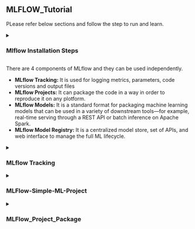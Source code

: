 
## MLFLOW_Tutorial

PLease refer below sections and follow the step to run and learn.

<details><summary> <h3> Mlflow Installation Steps </h3> </summary>
<p>

#### Step1: Run a below command to install a mlflow(You can run this command in jupyter notebook cell as well)
```ruby
pip install mlflow
```
#### Step2: Check version of mlflow
```ruby
# for command line
mlflow --version

# For jupyter notebook
mlflow.__version__
```  
#### (Optional)Step3: It is recommend to create an new environment before installting mlflow
```ruby
conda create -n mlflow_env
conda activate mlflow_env
pip install mlflow
```    
</p>
</details>





There are 4 components of MLflow and they can be used independently.
* <strong> MLflow Tracking:</strong> It is used for logging metrics, parameters, code versions and output files
* <strong> MLflow Projects:</strong> It can package the code in a way in order to reproduce it on any plotform.
* <strong> MLflow Models:</strong> It is a standard format for packaging machine learning models that can be used in a variety of downstream tools—for example, real-time serving through a REST API or batch inference on Apache Spark. 
* <strong> MLflow Model Registry:</strong> It is a centralized model store, set of APIs, and web interface to manage the full ML lifecycle.



<details><summary> <h3> MLflow Tracking </h3> </summary> 
<p>
<br> MLflow Tracking is probably the most used tool in industry by ML engineers and data scientists. Lets quickly see how to use mlflow tracking to track the metrics and parameters.

You can copy and paste below code in jupyter notebook named [train.ipynb]("https://github.com/ShubhPatil95/MLFlow-Tutorial/blob/main/train.ipynb")

```ruby
import mlflow

if __name__ == "__main__":
    mlflow.log_param("Param-1", "Apple")
    mlflow.log_param("Param-2", 11)
    mlflow.log_metric("Metrics-1",12)
    mlflow.log_metric("Metrics-2",20.5)

    with open("test.txt", "w") as f:
        f.write("hello world!")
    mlflow.log_artifact("test.txt")
```
Now run below line in next cell of train.ipynb and you will get URL UI like http://127.0.0.1:5000.
```ruby
mlflow ui
```
 Go to URL http://127.0.0.1:5000 and you will see output as below.<br>
<img src="https://github.com/ShubhPatil95/MLFlow-Tutorial/blob/main/images/UI-outputs-1.jpg" alt="UI output-1">

You can click on run and you will see below page showing all detail with test.txt file.

<img src="https://github.com/ShubhPatil95/MLFlow-Tutorial/blob/main/images/UI-outputs-1-Inside.png" alt="UI-outputs-1-Inside">
</p>
</details>



<details><summary> <h3> MLFlow-Simple-ML-Project </h3> </summary>
<p>
<br> Here in this section will see how to create a entire project using MLFlow.

#### Step1: Create a folder Mlflow_Project_Package and move inside the folder
```ruby
mkdir Mlflow_Simple_ML_Project
cd Mlflow_Simple_ML_Project
```
#### Step2: Create a train.py by copying code from here [train.py](https://github.com/ShubhPatil95/MLFLOW_Tutorial/blob/main/Mlflow_Simple_ML_Project/train.py)
```ruby
nano train.py
```  
#### Step3: Lets try to understand train.py/
```ruby
with mlflow.start_run():   # The parameters,metrics and artifacts under indentation of this line will be recorded.

    mlflow.log_param("param_name",param_value)  # It will log the paramters

    mlflow.log_metric("metric_name", metric_value)  # IT will log the metrics
  
    mlflow.sklearn.log_model(model, "model_name")    # It will record model created by sklearn
```

#### Step4: Lets run train.py and wait till successful execution.
  
```ruby
python3 train.py
```   
    
#### Step5: You will notice that new folder under mlruns will be created.
  
```ruby
ls  # this command will show mlruns folder is created
```
  
#### Step6: Now its time to go to mlflow UI to see systematically presented parameters, metrics and artificats. Then it will generated URL for UI: http://127.0.0.1:5000.
```ruby
mlflow ui
```
  
#### Step7: On UI you will see all the metrics and logs we have recorded through our code. Explore this UI and enjoy it.
  
</p>
</details>




<details><summary> <h3> MLFlow_Project_Package </h3> </summary>
<p>
<br> Till now we have seen, how to create a project using MLFlow. Further moving ahead in this section we will learn how to package a project in a MLFlow way.

#### Step1: Create a folder Mlflow_Project_Package and move inside of it
```ruby
mkdir Mlflow_Project_Package
cd Mlflow_Project_Package
```
#### Step2: Create a new conda env
```ruby
conda create -n mlflow_env python=3.7 -y

conda activate mlflow_env
```
#### Step3: Create a python file train.py and copy paste code from [train.py](https://github.com/ShubhPatil95/MLFLOW_Tutorial/blob/main/Mlflow_Project_Package/train.py) or You can create train.ipynb file from [train.ipynb](https://github.com/ShubhPatil95/MLFlow-Tutorial/blob/main/train.ipynb)
```ruby
nano train.py
```
#### Step4: Create requirements.txt and paste code from [requirements.txt](https://github.com/ShubhPatil95/MLFLOW_Tutorial/blob/main/Mlflow_Project_Package/requirements.txt) and then run second command
```ruby
nano requirements.txt
pip install -r requirements.txt
```
#### Step5: Check if train.py is running
```ruby
python3 train.py  
```
#### Step6: run below command and check if results are logged into mlflow ui. If you have train.ipynb file in step3 then you can run this command in next cell of jupyter notebook as well.
```ruby
mlflow ui
```
#### Step7: Create [conda.yaml](https://github.com/ShubhPatil95/MLFLOW_Tutorial/blob/main/Mlflow_Project_Package/conda.yaml) exporting depencies into it or you can go to mlflow ui and copy paste same conda.yaml file.
```ruby
conda env export > conda.yaml
```
#### Step8: Create file under name MLproject and copy paste from [MLproject](https://github.com/ShubhPatil95/MLFLOW_Tutorial/blob/main/Mlflow_Project_Package/MLproject)
```ruby
nano MLproject
```
#### Step9: Run below command to check if package is running(second command will run it in local existing conda)
```ruby
mlflow run . -P intercept=False
mlflow run . -P intercept=False --no-conda
```
#### Step10: How to share your project??<br>
just share below four file and ask to run command <strong>mlflow run .</strong>
```ruby
  1. requirements.txt
  2. train.py
  3. conda.yaml 
  4. MLproject 
````
#### Step11: How to run project from github? <br> (make sure code on github is directly inside repo not under any folder of repo) Run below command.
```ruby
 # mlflow run git@github.com:Username/Repo_Name --version branch_name
   mlflow run git@github.com:ShubhPatil95/Mlflow_Project_Package --version main -P intercept=True
```
 #### Step12: mlflow run using python API, just create file [MLFlow_Project_API.py](https://github.com/ShubhPatil95/Mlflow_Project_Package/blob/main/MLFlow_Project_API.py)
```ruby
 python3 MLFlow_Project_API.py
```
  
</p>
</details>



